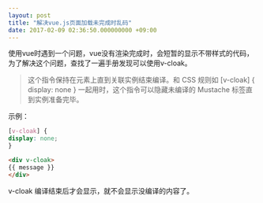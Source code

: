 ```yaml
---
layout: post
title: "解决vue.js页面加载未完成时乱码"
date: 2017-02-09 02:36:50.000000000 +09:00
---
```


使用vue时遇到一个问题，vue没有渲染完成时，会短暂的显示不带样式的代码，为了解决这个问题，查找了一遍手册发现可以使用v-cloak。


>这个指令保持在元素上直到关联实例结束编译。和 CSS 规则如 [v-cloak] { display: none } 一起用时，这个指令可以隐藏未编译的 Mustache 标签直到实例准备完毕。

示例：
```css
[v-cloak] {
display: none;
}
```
```html
<div v-cloak>
{{ message }}
</div>
```
v-cloak 编译结束后才会显示，就不会显示没编译的内容了。
